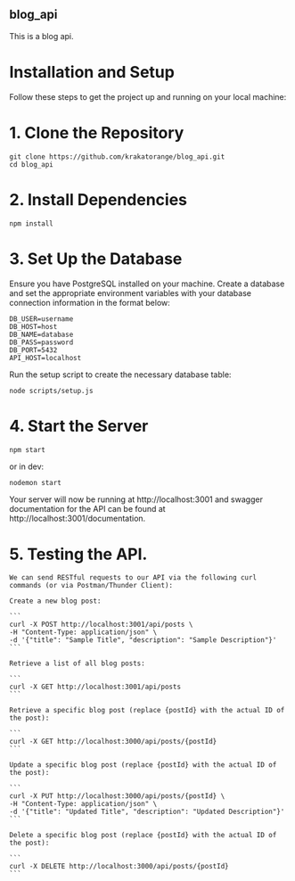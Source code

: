 ## blog_api

This is a blog api.

# Installation and Setup

Follow these steps to get the project up and running on your local machine:

# 1. Clone the Repository

```
git clone https://github.com/krakatorange/blog_api.git
cd blog_api
```

# 2. Install Dependencies

```
npm install
```

# 3. Set Up the Database

Ensure you have PostgreSQL installed on your machine. Create a database and set the appropriate environment variables with your database connection information in the format below:

```
DB_USER=username
DB_HOST=host
DB_NAME=database
DB_PASS=password
DB_PORT=5432
API_HOST=localhost
```

Run the setup script to create the necessary database table:

```
node scripts/setup.js
```

# 4. Start the Server

```
npm start
```

or in dev:

```
nodemon start
```

Your server will now be running at http://localhost:3001 and swagger documentation for the API can be found at http://localhost:3001/documentation.

# 5. Testing the API.

    We can send RESTful requests to our API via the following curl commands (or via Postman/Thunder Client):

    Create a new blog post:

    ```
    curl -X POST http://localhost:3001/api/posts \
    -H "Content-Type: application/json" \
    -d '{"title": "Sample Title", "description": "Sample Description"}'
    ```

    Retrieve a list of all blog posts:

    ```
    curl -X GET http://localhost:3001/api/posts
    ```

    Retrieve a specific blog post (replace {postId} with the actual ID of the post):

    ```
    curl -X GET http://localhost:3000/api/posts/{postId}
    ```

    Update a specific blog post (replace {postId} with the actual ID of the post):

    ```
    curl -X PUT http://localhost:3000/api/posts/{postId} \
    -H "Content-Type: application/json" \
    -d '{"title": "Updated Title", "description": "Updated Description"}'
    ```

    Delete a specific blog post (replace {postId} with the actual ID of the post):

    ```
    curl -X DELETE http://localhost:3000/api/posts/{postId}
    ```